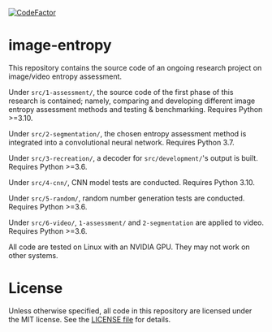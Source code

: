 [![CodeFactor](https://www.codefactor.io/repository/github/xphyro/image-entropy/badge)](https://www.codefactor.io/repository/github/xphyro/image-entropy)

# image-entropy
This repository contains the source code of an ongoing research project on
image/video entropy assessment.

Under `src/1-assessment/`, the source code of the first phase of this research
is contained; namely, comparing and developing different image entropy
assessment methods and testing & benchmarking. Requires Python >=3.10.

Under `src/2-segmentation/`, the chosen entropy assessment method is integrated
into a convolutional neural network. Requires Python 3.7.

Under `src/3-recreation/`, a decoder for `src/development/`'s output is built.
Requires Python >=3.6.

Under `src/4-cnn/`, CNN model tests are conducted. Requires Python 3.10.

Under `src/5-random/`, random number generation tests are conducted. Requires
Python \>=3.6.

Under `src/6-video/`, `1-assessment/` and `2-segmentation` are applied to video.
Requires Python \>=3.6.

All code are tested on Linux with an NVIDIA GPU. They may not work on other
systems.

# License
Unless otherwise specified, all code in this repository are licensed under
the MIT license. See the [LICENSE file](LICENSE) for details.
